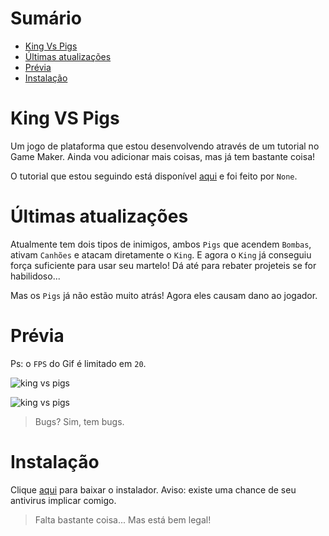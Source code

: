 # Sumário

- [King Vs Pigs](#king-vs-pigs)
- [Últimas atualizações](#últimas-atualizações)
- [Prévia](#prévia)
- [Instalação](#instalação)

# King VS Pigs

Um jogo de plataforma que estou desenvolvendo através de um tutorial no Game Maker. Ainda vou adicionar mais coisas, mas já tem bastante coisa!

O tutorial que estou seguindo está disponível [aqui](https://www.youtube.com/watch?v=zPzBSDdBeoE&t=384s) e foi feito por `None`.

# Últimas atualizações
Atualmente tem dois tipos de inimigos, ambos `Pigs` que acendem `Bombas`, ativam `Canhões` e atacam diretamente o `King`. E agora o `King` já conseguiu força suficiente para usar seu martelo! Dá até para rebater projeteis se for habilidoso...

Mas os `Pigs` já não estão muito atrás! Agora eles causam dano ao jogador.

# Prévia

Ps: o `FPS` do Gif é limitado em `20`.

![king vs pigs](https://github.com/L-Marcel/king-vs-pigs/blob/master/images/gif_1.gif?raw=tru)

![king vs pigs](https://github.com/L-Marcel/king-vs-pigs/blob/master/images/gif_2.gif?raw=tru)

> Bugs? Sim, tem bugs.

# Instalação

Clique [aqui]() para baixar o instalador. Aviso: existe uma chance de seu antivirus implicar comigo.

> Falta bastante coisa... Mas está bem legal!